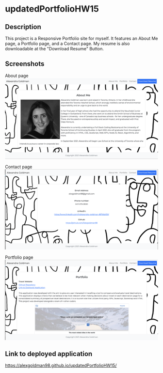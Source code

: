 # updatedPortfolioHW15

## Description

This project is a Responsive Portfolio site for myself. It features an About Me page, a Portfolio page, and a Contact page. My resume is also downloadable at the "Download Resume" Button.

## Screenshots

About page
![code refactor](Assets/About.png)

Contact page
![code refactor](Assets/Contact.png)

Portfolio page
![code refactor](Assets/Portfolio.png)

## Link to deployed application
https://alexgoldman98.github.io/updatedPortfolioHW15/
